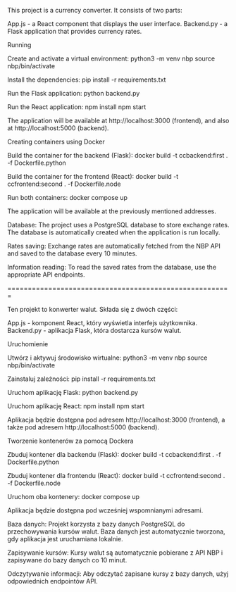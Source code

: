 This project is a currency converter. It consists of two parts:

App.js - a React component that displays the user interface.
Backend.py - a Flask application that provides currency rates.

Running

Create and activate a virtual environment:
python3 -m venv nbp
source nbp/bin/activate

Install the dependencies:
pip install -r requirements.txt

Run the Flask application:
python backend.py

Run the React application:
npm install
npm start

The application will be available at http://localhost:3000 (frontend), and also at http://localhost:5000 (backend).

Creating containers using Docker

Build the container for the backend (Flask):
docker build -t ccbackend:first . -f Dockerfile.python

Build the container for the frontend (React):
docker build -t ccfrontend:second . -f Dockerfile.node

Run both containers:
docker compose up

The application will be available at the previously mentioned addresses.

Database:
The project uses a PostgreSQL database to store exchange rates. The database is automatically created when the application is run locally.

Rates saving:
Exchange rates are automatically fetched from the NBP API and saved to the database every 10 minutes.

Information reading:
To read the saved rates from the database, use the appropriate API endpoints.

=======================================================

Ten projekt to konwerter walut. Składa się z dwóch części:

App.js - komponent React, który wyświetla interfejs użytkownika.
Backend.py - aplikacja Flask, która dostarcza kursów walut.

Uruchomienie

Utwórz i aktywuj środowisko wirtualne:
python3 -m venv nbp
source nbp/bin/activate

Zainstaluj zależności:
pip install -r requirements.txt

Uruchom aplikację Flask:
python backend.py

Uruchom aplikację React:
npm install
npm start

Aplikacja będzie dostępna pod adresem http://localhost:3000 (frontend),
a także pod adresem http://localhost:5000 (backend).

Tworzenie kontenerów za pomocą Dockera

Zbuduj kontener dla backendu (Flask):
docker build -t ccbackend:first . -f Dockerfile.python

Zbuduj kontener dla frontendu (React):
docker build -t ccfrontend:second . -f Dockerfile.node

Uruchom oba kontenery:
docker compose up

Aplikacja będzie dostępna pod wcześniej wspomnianymi adresami.

Baza danych:
Projekt korzysta z bazy danych PostgreSQL do przechowywania kursów walut. Baza danych jest automatycznie tworzona, gdy aplikacja jest uruchamiana lokalnie.

Zapisywanie kursów:
Kursy walut są automatycznie pobierane z API NBP i zapisywane do bazy danych co 10 minut.

Odczytywanie informacji:
Aby odczytać zapisane kursy z bazy danych, użyj odpowiednich endpointów API.